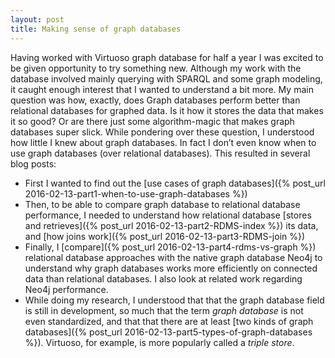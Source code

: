 ```yaml
---
layout: post
title: Making sense of graph databases
---
```


Having worked with Virtuoso graph database for half a year I was excited to be given opportunity to try something new. Although my work with the database involved mainly querying with SPARQL and some graph modeling, it caught enough interest that I wanted to understand a bit more. My main question was how, exactly, does Graph databases perform better than relational databases for graphed data. Is it how it stores the data that makes it so good? Or are there just some algorithm-magic that makes graph databases super slick. While pondering over these question, I understood how little I knew about graph databases. In fact I don’t even know when to use graph databases (over relational databases). This resulted in several blog posts:

* First I wanted to find out the [use cases of graph databases]({% post_url 2016-02-13-part1-when-to-use-graph-databases %})
* Then, to be able to compare graph database to relational database performance, I needed to understand how relational database [stores and retrieves]({% post_url 2016-02-13-part2-RDMS-index %}) its data, and [how joins work]({% post_url 2016-02-13-part3-RDMS-join %})
* Finally, I [compare]({% post_url 2016-02-13-part4-rdms-vs-graph %}) relational database approaches with the native graph database Neo4j to understand why graph databases works more efficiently on connected data than relational databases. I also look at related work regarding Neo4j performance.
* While doing my research, I understood that that the graph database field is still in development, so much that the term _graph database_ is not even standardized, and that that there are at least [two kinds of graph databases]({% post_url 2016-02-13-part5-types-of-graph-databases %}). Virtuoso, for example, is more popularly called a _triple store_.


